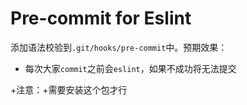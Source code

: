 # Pre-commit for Eslint

添加语法校验到`.git/hooks/pre-commit`中。预期效果：

+ 每次大家`commit`之前会`eslint`，如果不成功将无法提交

+注意：+需要安装这个包才行
